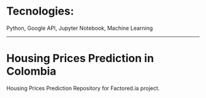 # Tecnologies:
Python, Google API, Jupyter Notebook, Machine Learning

---


# Housing Prices Prediction in Colombia
Housing Prices Prediction Repository for Factored.ia project.



